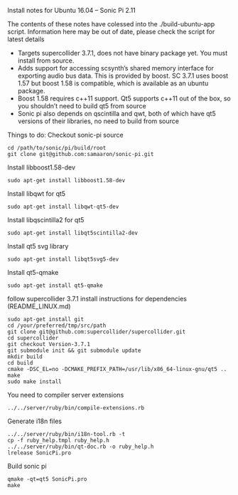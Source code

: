 Install notes for Ubuntu 16.04 – Sonic Pi 2.11

The contents of these notes have colessed into the ./build-ubuntu-app script.
Information here may be out of date, please check the script for latest details

- Targets supercollider 3.7.1, does not have binary package yet. You must
  install from source.
- Adds support for accessing scsynth’s shared memory interface for exporting
  audio bus data. This is provided by boost. SC 3.7.1 uses boost 1.57 but boost
  1.58 is compatible, which is available as an ubuntu package.
- Boost 1.58 requires c++11 support. Qt5 supports c++11 out of the box, so you
  shouldn’t need to build qt5 from source
- Sonic pi also depends on qscintilla and qwt, both of which have qt5 versions
  of their libraries, no need to build from source

Things to do:
Checkout sonic-pi source
```
cd /path/to/sonic/pi/build/root
git clone git@github.com:samaaron/sonic-pi.git
```

Install libboost1.58-dev
```
sudo apt-get install libboost1.58-dev
```

Install libqwt for qt5
```
sudo apt-get install libqwt-qt5-dev
```

Install libqscintilla2 for qt5
```
sudo apt-get install libqt5scintilla2-dev
```

Install qt5 svg library
```
sudo apt-get install libqt5svg5-dev
```

Install qt5-qmake
```
sudo apt-get install qt5-qmake
```

follow supercollider 3.7.1 install instructions for dependencies (README_LINUX.md)
```
sudo apt-get install git
cd /your/preferred/tmp/src/path
git clone git@github.com:supercollider/supercollider.git
cd supercollider
git checkout Version-3.7.1
git submodule init && git submodule update
mkdir build
cd build
cmake -DSC_EL=no -DCMAKE_PREFIX_PATH=/usr/lib/x86_64-linux-gnu/qt5 ..
make
sudo make install
```

You need to compiler server extensions
```
../../server/ruby/bin/compile-extensions.rb 
```

Generate i18n files
```
../../server/ruby/bin/i18n-tool.rb -t
cp -f ruby_help.tmpl ruby_help.h
../../server/ruby/bin/qt-doc.rb -o ruby_help.h
lrelease SonicPi.pro 
```

Build sonic pi
```
qmake -qt=qt5 SonicPi.pro 
make
```


